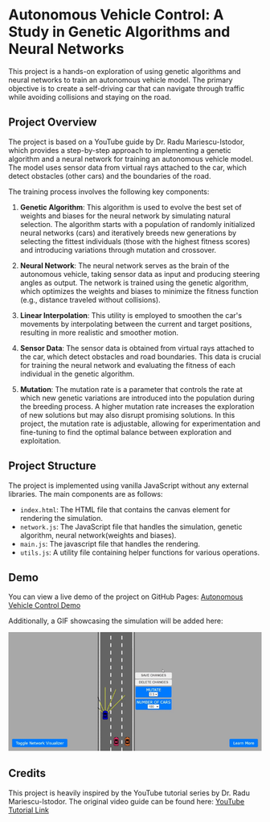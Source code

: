 # Autonomous Vehicle Control: A Study in Genetic Algorithms and Neural Networks

This project is a hands-on exploration of using genetic algorithms and neural networks to train an autonomous vehicle model. The primary objective is to create a self-driving car that can navigate through traffic while avoiding collisions and staying on the road.

## Project Overview

The project is based on a YouTube guide by Dr. Radu Mariescu-Istodor, which provides a step-by-step approach to implementing a genetic algorithm and a neural network for training an autonomous vehicle model. The model uses sensor data from virtual rays attached to the car, which detect obstacles (other cars) and the boundaries of the road.

The training process involves the following key components:

1. **Genetic Algorithm**: This algorithm is used to evolve the best set of weights and biases for the neural network by simulating natural selection. The algorithm starts with a population of randomly initialized neural networks (cars) and iteratively breeds new generations by selecting the fittest individuals (those with the highest fitness scores) and introducing variations through mutation and crossover.

2. **Neural Network**: The neural network serves as the brain of the autonomous vehicle, taking sensor data as input and producing steering angles as output. The network is trained using the genetic algorithm, which optimizes the weights and biases to minimize the fitness function (e.g., distance traveled without collisions).

3. **Linear Interpolation**: This utility is employed to smoothen the car's movements by interpolating between the current and target positions, resulting in more realistic and smoother motion.

4. **Sensor Data**: The sensor data is obtained from virtual rays attached to the car, which detect obstacles and road boundaries. This data is crucial for training the neural network and evaluating the fitness of each individual in the genetic algorithm.

5. **Mutation**: The mutation rate is a parameter that controls the rate at which new genetic variations are introduced into the population during the breeding process. A higher mutation rate increases the exploration of new solutions but may also disrupt promising solutions. In this project, the mutation rate is adjustable, allowing for experimentation and fine-tuning to find the optimal balance between exploration and exploitation.

## Project Structure

The project is implemented using vanilla JavaScript without any external libraries. The main components are as follows:

- `index.html`: The HTML file that contains the canvas element for rendering the simulation.
- `network.js`: The JavaScript file that handles the simulation, genetic algorithm, neural network(weights and biases).
- `main.js`: The javascript file that handles the rendering.
- `utils.js`: A utility file containing helper functions for various operations.

## Demo

You can view a live demo of the project on GitHub Pages: [Autonomous Vehicle Control Demo](https://amrit-sharma-7.github.io/SelfDrivingCarWithGeneticAlgorithm/)

Additionally, a GIF showcasing the simulation will be added here:

![Autonomous Vehicle Control Demo](https://github.com/Amrit-Sharma-7/SelfDrivingCarWithGeneticAlgorithm/blob/main/Demo.gif)

## Credits

This project is heavily inspired by the YouTube tutorial series by Dr. Radu Mariescu-Istodor. The original video guide can be found here: [YouTube Tutorial Link](https://youtu.be/NkI9ia2cLhc?si=x0R8GdXhy_GG1Gp1)
